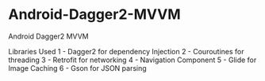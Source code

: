 # Android-Dagger2-MVVM
Android Dagger2 MVVM

Libraries Used 
1 - Dagger2 for dependency Injection
2 - Couroutines for threading
3 - Retrofit for networking
4 - Navigation Component
5 - Glide for Image Caching 
6 - Gson for JSON parsing
